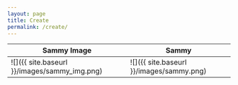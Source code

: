 ```yaml
---
layout: page
title: Create
permalink: /create/
---
```


Sammy Image             |  Sammy
------------------------|-------------------------
![]({{ site.baseurl }}/images/sammy_img.png)  |  ![]({{ site.baseurl }}/images/sammy.png)
